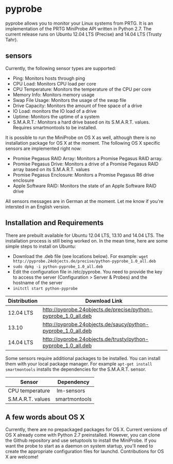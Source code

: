 pyprobe
=======

pyprobe allows you to monitor your Linux systems from PRTG. It is an implementation of the PRTG MiniProbe API written
in Python 2.7. The current release runs on Ubuntu 12.04 LTS (Precise) and 14.04 LTS (Trusty Tahr). 


sensors
-------
Currently, the following sensor types are supported:

* Ping: Monitors hosts through ping
* CPU Load: Monitors CPU load per core
* CPU Temperature: Monitors the temperature of the CPU per core 
* Memory Info: Monitors memory usage
* Swap File Usage: Monitors the usage of the swap file
* Drive Capacity: Monitors the amount of free space of a drive
* IO Load: monitors the IO load of a drive
* Uptime: Monitors the uptime of a system
* S.M.A.R.T.: Monitors a hard drive based on its S.M.A.R.T. values. Requires smartmontools to be installed.

It is possible to run the MiniProbe on OS X as well, although there is no installation package for OS X at the moment.
The following OS X specific sensors are implemented right now: 

* Promise Pegasus RAID Array: Monitors a Promise Pegasus RAID array.
* Promise Pegasus Drive: Monitors a drive of a Promise Pegasus RAID array based on its S.M.A.R.T. values
* Promise Pegasus Enclosure: Monitors a Promise Pegasus R6 drive enclosure
* Apple Software RAID: Monitors the state of an Apple Software RAID drive

All sensors messages are in German at the moment. Let me know if you're intersted in an English version.

Installation and Requirements
-----------------------------

There are prebuilt available for Ubuntu 12.04 LTS, 13.10 and 14.04 LTS. The installation process is still being worked 
on. In the mean time, here are some simple steps to install on Ubuntu:

 * Download the .deb file (see locations below). For example: `wget http://pyprobe.24objects.de/precise/python-pyprobe_1.0_all.deb`
 * `sudo dpkg -i python-pyprobe_1.0_all.deb`
 * Edit the configuration file in /etc/pyprobe. You need to provide the key to access the server (Configuration >
   Server & Probes) and the hostname of the server
 * `initctl start python-pyprobe`

Distribution | Download Link
------------ | --------------------------------------------------------------
12.04 LTS    | http://pyprobe.24objects.de/precise/python-pyprobe_1.0_all.deb
13.10        | http://pyprobe.24objects.de/saucy/python-pyprobe_1.0_all.deb
14.04 LTS    | http://pyprobe.24objects.de/trusty/python-pyprobe_1.0_all.deb

Some sensors require additional packages to be installed. You can install them with your local package manager. For 
example `apt-get install smartmontools` installs the dependencies for the S.M.A.R.T. sensor.

Sensor            | Dependency
----------------- | -------
CPU temperature   | lm-sensors
S.M.A.R.T. values | smartmontools


A few words about OS X
----------------------
Currently, there are no prepackaged packages for OS X. Current versions of OS X already come with Python 2.7 
preinstalled. However, you can clone the Github repository and use setuptools to install the MiniProbe. If you want the 
probe to start as a daemon on system startup, you'll need to create the appropriate configuration files for launchd. 
Contributions for OS X are welcome!